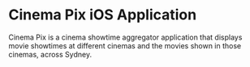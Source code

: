 # Cinema Pix iOS Application

Cinema Pix is a cinema showtime aggregator application that displays movie showtimes at different cinemas and the movies shown in those cinemas, across Sydney.

